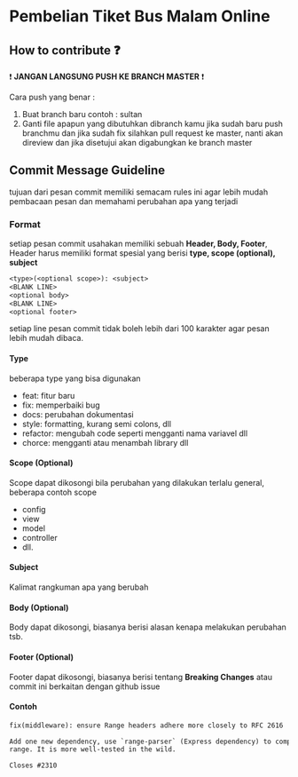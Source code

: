 # Pembelian Tiket Bus Malam Online

## How to contribute :question:

:heavy_exclamation_mark: **JANGAN LANGSUNG PUSH KE BRANCH MASTER** :heavy_exclamation_mark:

Cara push yang benar :

1. Buat branch baru contoh : sultan
2. Ganti file apapun yang dibutuhkan dibranch kamu jika sudah baru push branchmu dan jika sudah fix silahkan pull request ke master, nanti akan direview dan jika disetujui akan digabungkan ke branch master

## Commit Message Guideline

tujuan dari pesan commit memiliki semacam rules ini agar lebih mudah pembacaan pesan dan memahami perubahan apa yang terjadi

### Format

setiap pesan commit usahakan memiliki sebuah **Header, Body, Footer**, Header harus memiliki format spesial yang berisi **type, scope (optional), subject**

```txt
<type>(<optional scope>): <subject>
<BLANK LINE>
<optional body>
<BLANK LINE>
<optional footer>
```

setiap line pesan commit tidak boleh lebih dari 100 karakter agar pesan lebih mudah dibaca.

#### Type

beberapa type yang bisa digunakan

* feat: fitur baru
* fix: memperbaiki bug
* docs: perubahan dokumentasi
* style: formatting, kurang semi colons, dll
* refactor: mengubah code seperti mengganti nama variavel dll
* chorce: mengganti atau menambah library dll

#### Scope (Optional)

Scope dapat dikosongi bila perubahan yang dilakukan terlalu general, beberapa contoh scope

* config
* view
* model
* controller
* dll.

#### Subject

Kalimat rangkuman apa yang berubah

#### Body (Optional)

Body dapat dikosongi, biasanya berisi alasan kenapa melakukan perubahan tsb.

#### Footer (Optional)

Footer dapat dikosongi, biasanya berisi tentang **Breaking Changes** atau commit ini berkaitan dengan github issue

#### Contoh

```txt
fix(middleware): ensure Range headers adhere more closely to RFC 2616

Add one new dependency, use `range-parser` (Express dependency) to compute
range. It is more well-tested in the wild.

Closes #2310
```
